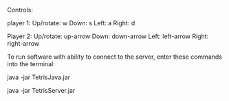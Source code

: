 Controls:

player 1:
Up/rotate: w 
Down: s
Left: a
Right: d

Player 2:
Up/rotate: up-arrow
Down: down-arrow
Left: left-arrow
Right: right-arrow

To run software with ability to connect to the server, enter these commands into the terminal:
 
java -jar TetrisJava.jar
 
java -jar TetrisServer.jar
